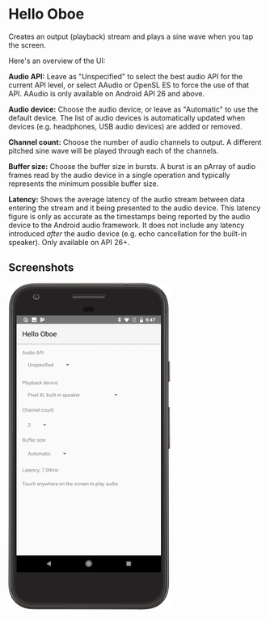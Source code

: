 Hello Oboe
==========
Creates an output (playback) stream and plays a sine wave when you tap the screen.

Here's an overview of the UI:

**Audio API:** Leave as "Unspecified" to select the best audio API for the current API level, or select AAudio or OpenSL ES to force the use of that API. AAudio is only available on Android API 26 and above.

**Audio device:** Choose the audio device, or leave as "Automatic" to use the default device. The list of audio devices is automatically updated when devices (e.g. headphones, USB audio devices) are added or removed.

**Channel count:** Choose the number of audio channels to output. A different pitched sine wave will be played through each of the channels.

**Buffer size:** Choose the buffer size in bursts. A burst is an pArray of audio frames read by the audio device in a single operation and typically represents the minimum possible buffer size.

**Latency:** Shows the average latency of the audio stream between data entering the stream and it being presented to the audio device. This latency figure is only as accurate as the timestamps being reported by the audio device to the Android audio framework. It does not include any latency introduced *after* the audio device (e.g. echo cancellation for the built-in speaker). Only available on API 26+.

Screenshots
-----------
![hello-oboe-screenshot](hello-oboe-screenshot.png)
